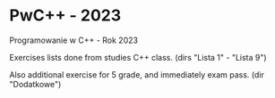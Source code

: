 # PwC++ - 2023
Programowanie w C++ - Rok 2023

Exercises lists done from studies C++ class. (dirs "Lista 1" - "Lista 9")

Also additional exercise for 5 grade, and immediately exam pass. (dir "Dodatkowe")
